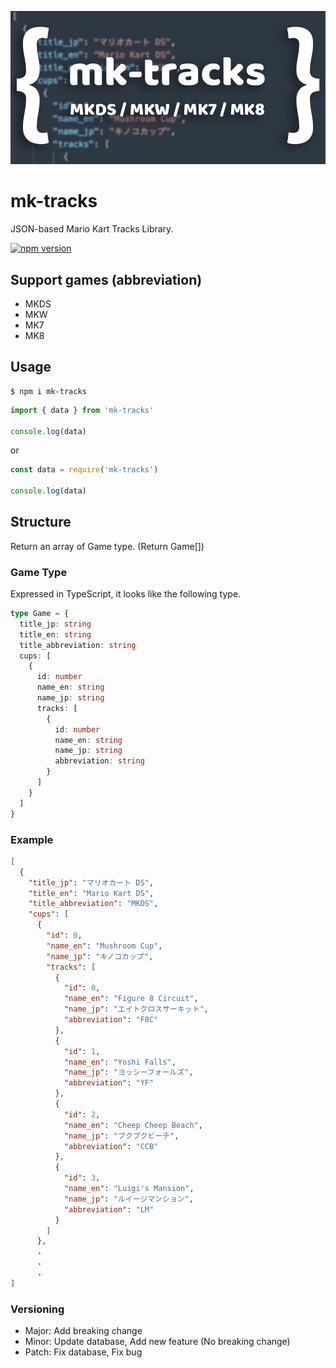 ![](./og-image.png)

# mk-tracks
JSON-based Mario Kart Tracks Library.

[![npm version](https://badge.fury.io/js/mk-tracks.svg)](https://badge.fury.io/js/mk-tracks)

## Support games (abbreviation)
- MKDS
- MKW
- MK7
- MK8

## Usage
```
$ npm i mk-tracks
```

```js
import { data } from 'mk-tracks'

console.log(data)
```

or 

```js
const data = require('mk-tracks')

console.log(data)
```

## Structure
Return an array of Game type. (Return Game[])

### Game Type
Expressed in TypeScript, it looks like the following type.

```ts
type Game = {
  title_jp: string
  title_en: string
  title_abbreviation: string
  cups: [
    {
      id: number
      name_en: string
      name_jp: string
      tracks: [
        {
          id: number
          name_en: string
          name_jp: string
          abbreviation: string
        }
      ]
    }
  ]
}
```

### Example
```json
[
  {
    "title_jp": "マリオカート DS",
    "title_en": "Mario Kart DS",
    "title_abbreviation": "MKDS",
    "cups": [
      {
        "id": 0,
        "name_en": "Mushroom Cup",
        "name_jp": "キノコカップ",
        "tracks": [
          {
            "id": 0,
            "name_en": "Figure 8 Circuit",
            "name_jp": "エイトクロスサーキット",
            "abbreviation": "F8C"
          },
          {
            "id": 1,
            "name_en": "Yoshi Falls",
            "name_jp": "ヨッシーフォールズ",
            "abbreviation": "YF"
          },
          {
            "id": 2,
            "name_en": "Cheep Cheep Beach",
            "name_jp": "プクプクビーチ",
            "abbreviation": "CCB"
          },
          {
            "id": 3,
            "name_en": "Luigi's Mansion",
            "name_jp": "ルイージマンション",
            "abbreviation": "LM"
          }
        ]
      },
      .
      .
      .
]
```

### Versioning
- Major: Add breaking change
- Minor: Update database, Add new feature (No breaking change)
- Patch: Fix database, Fix bug


